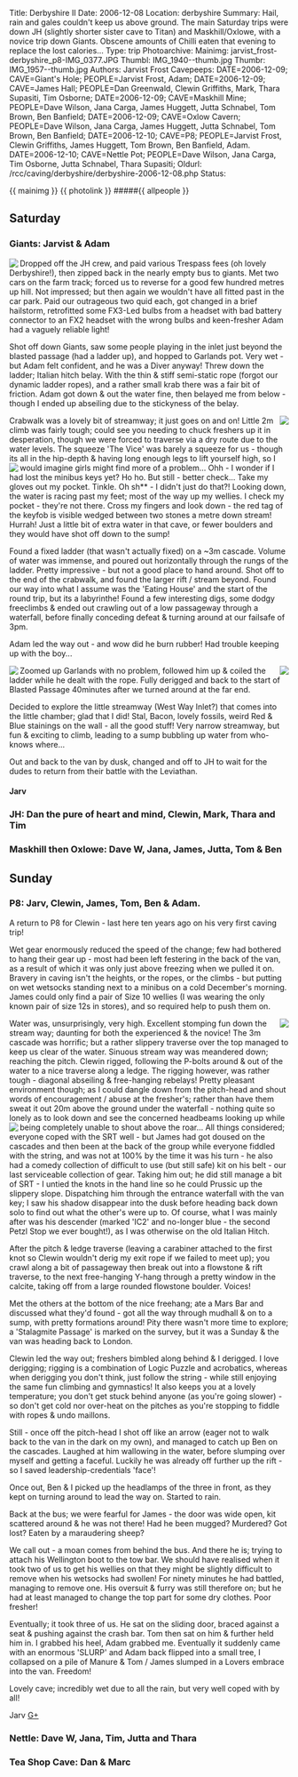 Title: Derbyshire II
Date: 2006-12-08
Location: derbyshire
Summary: Hail, rain and gales couldn't keep us above ground. The main Saturday trips were down JH (slightly shorter sister cave to Titan) and Maskhill/Oxlowe, with a novice trip down Giants. Obscene amounts of Chilli eaten that evening to replace the lost calories...
Type: trip
Photoarchive:
Mainimg: jarvist_frost-derbyshire_p8-IMG_0377.JPG
Thumbl: IMG_1940--thumb.jpg
Thumbr: IMG_1957--thumb.jpg
Authors: Jarvist Frost
Cavepeeps: DATE=2006-12-09; CAVE=Giant's Hole; PEOPLE=Jarvist Frost, Adam;
           DATE=2006-12-09; CAVE=James Hall; PEOPLE=Dan Greenwald, Clewin Griffiths, Mark, Thara Supasiti, Tim Osborne;
           DATE=2006-12-09; CAVE=Maskhill Mine; PEOPLE=Dave Wilson, Jana Carga, James Huggett, Jutta Schnabel, Tom Brown, Ben Banfield;
           DATE=2006-12-09; CAVE=Oxlow Cavern; PEOPLE=Dave Wilson, Jana Carga, James Huggett, Jutta Schnabel, Tom Brown, Ben Banfield;
           DATE=2006-12-10; CAVE=P8; PEOPLE=Jarvist Frost, Clewin Griffiths, James Huggett, Tom Brown, Ben Banfield, Adam.
           DATE=2006-12-10; CAVE=Nettle Pot; PEOPLE=Dave Wilson, Jana Carga, Tim Osborne, Jutta Schnabel, Thara Supasiti;
Oldurl: /rcc/caving/derbyshire/derbyshire-2006-12-08.php
Status:

{{ mainimg }}
{{ photolink }}
#####{{ allpeople }}

##  Saturday

###  Giants: Jarvist &amp; Adam

<a href="/caving/photo_archive/trips/2006-12-08%20-%20derbyshire/jarvist_frost-derbyshire_giants-IMG_0340.html">
<img align="left" src="/caving/photo_archive/trips/2006-12-08%20-%20derbyshire/jarvist_frost-derbyshire_giants-IMG_0340--thumb.jpg">
</a>
Dropped off the JH crew, and paid various Trespass fees (oh lovely Derbyshire!), then zipped back in the nearly empty bus to giants. Met two cars on the farm track; forced us to reverse for a good few hundred metres up hill. Not impressed; but then again we wouldn't have all fitted past in the car park. Paid our outrageous two quid each, got changed in a brief hailstorm, retrofitted some FX3-Led bulbs from a headset with bad battery connector to an FX2 headset with the wrong bulbs and keen-fresher Adam had a vaguely reliable light!

Shot off down Giants, saw some people playing in the inlet just beyond the blasted passage (had a ladder up), and hopped to Garlands pot. Very wet - but Adam felt confident, and he was a Diver anyway! Threw down the ladder; Italian hitch belay. With the thin &amp; stiff semi-static rope (forgot our dynamic ladder ropes), and a rather small krab there was a fair bit of friction. Adam got down &amp; out the water fine, then belayed me from below - though I ended up abseiling due to the stickyness of the belay.

<a href="/caving/photo_archive/trips/2006-12-08%20-%20derbyshire/jarvist_frost-derbyshire_giants-IMG_0369.html">
<img align="right" src="/caving/photo_archive/trips/2006-12-08%20-%20derbyshire/jarvist_frost-derbyshire_giants-IMG_0369--thumb.jpg">
</a>
Crabwalk was a lovely bit of streamway; it just goes on and on! Little 2m climb was fairly tough; could see you needing to chuck freshers up it in desperation, though we were forced to traverse via a dry route due to the water levels. The squeeze 'The Vice' was barely a squeeze for us - though its all in the hip-depth &amp; having long enough legs to lift yourself high, so I would imagine girls might find more of a problem...

<a href="/caving/photo_archive/trips/2006-12-08%20-%20derbyshire/jarvist_frost-derbyshire_giants-IMG_0366.html">
<img align="left" src="/caving/photo_archive/trips/2006-12-08%20-%20derbyshire/jarvist_frost-derbyshire_giants-IMG_0366--thumb.jpg">
</a>
Ohh - I wonder if I had lost the minibus keys yet? Ho ho. But still - better check... Take my gloves out my pocket. Tinkle. Oh sh** - I didn't just do that?! Looking down, the water is racing past my feet; most of the way up my wellies. I check my pocket - they're not there. Cross my fingers and look down - the red tag of the keyfob is visible wedged between two stones a metre down stream! Hurrah! Just a little bit of extra water in that cave, or fewer boulders and they would have shot off down to the sump!

Found a fixed ladder (that wasn't actually fixed) on a ~3m cascade. Volume of water was immense, and poured out horizontally through the rungs of the ladder. Pretty impressive - but not a good place to hand around. Shot off to the end of the crabwalk, and found the larger rift / stream beyond. Found our way into what I assume was the 'Eating House' and the start of the round trip, but its a labyrinthe! Found a few interesting digs, some dodgy freeclimbs &amp; ended out crawling out of a low passageway through a waterfall, before finally conceding defeat &amp; turning around at our failsafe of 3pm.

Adam led the way out - and wow did he burn rubber! Had trouble keeping up with the boy...

<a href="/caving/photo_archive/trips/2006-12-08%20-%20derbyshire/jarvist_frost-derbyshire_giants-IMG_0376.html">
<img align="left" src="/caving/photo_archive/trips/2006-12-08%20-%20derbyshire/jarvist_frost-derbyshire_giants-IMG_0376--thumb.jpg">
</a>
<a href="/caving/photo_archive/trips/2006-12-08%20-%20derbyshire/jarvist_frost-derbyshire_giants-IMG_0371.html">
<img align="right" src="/caving/photo_archive/trips/2006-12-08%20-%20derbyshire/jarvist_frost-derbyshire_giants-IMG_0371--thumb.jpg">
</a>
Zoomed up Garlands with no problem, followed him up &amp; coiled the ladder while he dealt with the rope. Fully derigged and back to the start of Blasted Passage 40minutes after we turned around at the far end.

Decided to explore the little streamway (West Way Inlet?) that comes into the little chamber; glad that I did! Stal, Bacon, lovely fossils, weird Red &amp; Blue stainings on the wall - all the good stuff! Very narrow streamway, but fun &amp; exciting to climb, leading to a sump bubbling up water from who-knows where...

Out and back to the van by dusk, changed and off to JH to wait for the dudes to return from their battle with the Leviathan.

####  Jarv

###  JH: Dan the pure of heart and mind, Clewin, Mark, Thara and Tim

###  Maskhill then Oxlowe: Dave W, Jana, James, Jutta, Tom &amp; Ben

##  Sunday

###  P8: Jarv, Clewin, James, Tom, Ben &amp; Adam.

A return to P8 for Clewin - last here ten years ago on his very first caving trip!

Wet gear enormously reduced the speed of the change; few had bothered to hang their gear up - most had been left festering in the back of the van, as a result of which it was only just above freezing when we pulled it on. Bravery in caving isn't the heights, or the ropes, or the climbs - but putting on wet wetsocks standing next to a minibus on a cold December's morning. James could only find a pair of Size 10 wellies (I was wearing the only known pair of size 12s in stores), and so required help to push them on.

<a href="/caving/photo_archive/trips/2006-12-08%20-%20derbyshire/jarvist_frost-derbyshire_p8-IMG_0378.html">
<img align="right" src="/caving/photo_archive/trips/2006-12-08%20-%20derbyshire/jarvist_frost-derbyshire_p8-IMG_0378--thumb.jpg"></a>
Water was, unsurprisingly, very high. Excellent stomping fun down the stream way; daunting for both the experienced &amp; the novice! The 3m cascade was horrific; but a rather slippery traverse over the top managed to keep us clear of the water. Sinuous stream way was meandered down; reaching the pitch. Clewin rigged, following the P-bolts around &amp; out of the water to a nice traverse along a ledge. The rigging however, was rather tough - diagonal abseiling &amp; free-hanging rebelays! Pretty pleasant environment though; as I could dangle down from the pitch-head and shout words of encouragement / abuse at the fresher's; rather than have them sweat it out 20m above the ground under the waterfall - nothing quite so lonely as to look down and see the concerned headbeams looking up while being completely unable to shout above the roar...

<a href="/caving/photo_archive/trips/2006-12-08%20-%20derbyshire/jarvist_frost-derbyshire_p8-IMG_0379.html">
<img align="left" src="/caving/photo_archive/trips/2006-12-08%20-%20derbyshire/jarvist_frost-derbyshire_p8-IMG_0379--thumb.jpg">
</a>
All things considered; everyone coped with the SRT well - but James had got doused on the cascades and then been at the back of the group while everyone fiddled with the string, and was not at 100% by the time it was his turn - he also had a comedy collection of difficult to use (but still safe) kit on his belt - our last serviceable collection of gear. Taking him out; he did still manage a bit of SRT - I untied the knots in the hand line so he could Prussic up the slippery slope. Dispatching him through the entrance waterfall with the van key; I saw his shadow disappear into the dusk before heading back down solo to find out what the other's were up to. Of course, what I was mainly after was his descender (marked 'IC2' and no-longer blue - the second Petzl Stop we ever bought!), as I was otherwise on the old Italian Hitch.

After the pitch &amp; ledge traverse (leaving a carabiner attached to the first knot so Clewin wouldn't derig my exit rope if we failed to meet up); you crawl along a bit of passageway then break out into a flowstone &amp; rift traverse, to the next free-hanging Y-hang through a pretty window in the calcite, taking off from a large rounded flowstone boulder. Voices!

Met the others at the bottom of the nice freehang; ate a Mars Bar and discussed what they'd found - got all the way through mudhall &amp; on to a sump, with pretty formations around! Pity there wasn't more time to explore; a 'Stalagmite Passage' is marked on the survey, but it was a Sunday &amp; the van was heading back to London.

Clewin led the way out; freshers bimbled along behind &amp; I derigged. I love derigging; rigging is a combination of Logic Puzzle and acrobatics, whereas when derigging you don't think, just follow the string - while still enjoying the same fun climbing and gymnastics! It also keeps you at a lovely temperature; you don't get stuck behind anyone (as you're going slower) - so don't get cold nor over-heat on the pitches as you're stopping to fiddle with ropes &amp; undo maillons.

Still - once off the pitch-head I shot off like an arrow (eager not to walk back to the van in the dark on my own), and managed to catch up Ben on the cascades. Laughed at him wallowing in the water, before slumping over myself and getting a faceful. Luckily he was already off further up the rift - so I saved leadership-credentials 'face'!

Once out, Ben &amp; I picked up the headlamps of the three in front, as they kept on turning around to lead the way on. Started to rain.

Back at the bus; we were fearful for James - the door was wide open, kit scattered around &amp; he was not there! Had he been mugged? Murdered? Got lost? Eaten by a maraudering sheep?

We call out - a moan comes from behind the bus. And there he is; trying to attach his Wellington boot to the tow bar. We should have realised when it took two of us to get his wellies on that they might be slightly difficult to remove when his wetsocks had swollen! For ninety minutes he had battled, managing to remove one. His oversuit &amp; furry was still therefore on; but he had at least managed to change the top part for some dry clothes. Poor fresher!

Eventually; it took three of us. He sat on the sliding door, braced against a seat &amp; pushing against the crash bar. Tom then sat on him &amp; further held him in. I grabbed his heel, Adam grabbed me. Eventually it suddenly came with an enormous 'SLURP' and Adam back flipped into a small tree, I collapsed on a pile of Manure &amp; Tom / James slumped in a Lovers embrace into the van. Freedom!

Lovely cave; incredibly wet due to all the rain, but very well coped with by all!

Jarv [ G+ ](https://plus.google.com/103383171386197915463?rel=author)

###  Nettle: Dave W, Jana, Tim, Jutta and Thara

###  Tea Shop Cave: Dan &amp; Marc

